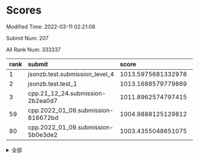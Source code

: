 # Scores

Modified Time: 2022-03-11 02:21:08

Submit Num: 207

All Rank Num: 333337

| rank |               submit               |       score        |       sigma        | pk_num |
| :--- | :--------------------------------- | :----------------- | :----------------- | :----- |
| 1    | jsonzb.test.submission_level_4     | 1013.5975681332978 | 0.8071079417384394 | 6438   |
| 2    | jsonzb.test.test_1                 | 1013.1688579779869 | 0.8097797748991111 | 6443   |
| 3    | cpp.21_12_24.submission-2b2ea0d7   | 1011.8962574797415 | 0.8028756411173128 | 6439   |
| 59   | cpp.2022_01_09.submission-816672bd | 1004.9888125129812 | 0.725070399514205  | 6444   |
| 80   | cpp.2022_01_09.submission-5b0e3de2 | 1003.4355048651075 | 0.7117446670344519 | 6442   |


<details>
<summary>全部</summary>

| rank |                 submit                 |       score        |       sigma        | pk_num |
| :--- | :------------------------------------- | :----------------- | :----------------- | :----- |
| 1    | jsonzb.test.submission_level_4         | 1013.5975681332978 | 0.8071079417384394 | 6438   |
| 2    | jsonzb.test.test_1                     | 1013.1688579779869 | 0.8097797748991111 | 6443   |
| 3    | cpp.21_12_24.submission-2b2ea0d7       | 1011.8962574797415 | 0.8028756411173128 | 6439   |
| 4    | gobigger.level_3.submission_level_3_44 | 1011.3987076723897 | 0.763102222010195  | 6443   |
| 5    | gobigger.level_3.submission_level_3_45 | 1011.2417847565514 | 0.771665155406232  | 6439   |
| 6    | gobigger.level_3.submission_level_3_41 | 1011.1332919136536 | 0.7602967546111354 | 6440   |
| 7    | gobigger.level_3.submission_level_3_1  | 1011.0838619188639 | 0.7814962257936747 | 6437   |
| 8    | gobigger.level_3.submission_level_3_11 | 1011.0767331416017 | 0.7630639521274826 | 6444   |
| 9    | gobigger.level_3.submission_level_3_42 | 1010.8486848941028 | 0.7721971054523784 | 6440   |
| 10   | gobigger.level_3.submission_level_3_46 | 1010.8063247301762 | 0.770736913677119  | 6444   |
| 11   | gobigger.level_3.submission_level_3_30 | 1010.776442783618  | 0.7556325167454254 | 6440   |
| 12   | gobigger.level_3.submission_level_3_5  | 1010.7289142637192 | 0.7629766827707466 | 6438   |
| 13   | gobigger.level_3.submission_level_3_14 | 1010.7252499402599 | 0.7510521041546482 | 6441   |
| 14   | gobigger.level_3.submission_level_3_17 | 1010.6922041749006 | 0.7912160154801087 | 6435   |
| 15   | gobigger.level_3.submission_level_3_23 | 1010.5797850956438 | 0.7675325295934123 | 6444   |
| 16   | gobigger.level_3.submission_level_3_6  | 1010.5523246015853 | 0.7867813839819696 | 6444   |
| 17   | gobigger.level_3.submission_level_3_39 | 1010.5473342655322 | 0.7848763429899027 | 6447   |
| 18   | gobigger.level_3.submission_level_3_43 | 1010.5026977825424 | 0.7653117071861193 | 6448   |
| 19   | gobigger.level_3.submission_level_3_26 | 1010.4470174735441 | 0.7494454829522642 | 6434   |
| 20   | gobigger.level_3.submission_level_3_25 | 1010.3902201843393 | 0.7740554819065909 | 6433   |
| 21   | gobigger.level_3.submission_level_3_4  | 1010.3634056497424 | 0.7659807662864143 | 6442   |
| 22   | gobigger.level_3.submission_level_3_48 | 1010.2838735653352 | 0.7787631096042944 | 6442   |
| 23   | gobigger.level_3.submission_level_3_36 | 1010.1701131593784 | 0.7728727240348047 | 6443   |
| 24   | gobigger.level_3.submission_level_3_24 | 1010.1457385969571 | 0.7608023597082652 | 6441   |
| 25   | gobigger.level_3.submission_level_3_7  | 1010.1386236509146 | 0.7438634366846207 | 6441   |
| 26   | gobigger.level_3.submission_level_3_19 | 1010.0049896258557 | 0.76271290271472   | 6442   |
| 27   | gobigger.level_3.submission_level_3_12 | 1009.987170319741  | 0.7527622257677808 | 6438   |
| 28   | gobigger.level_3.submission_level_3_13 | 1009.9799779164875 | 0.7458477267180608 | 6440   |
| 29   | gobigger.level_3.submission_level_3_16 | 1009.9538946297818 | 0.737939444247502  | 6439   |
| 30   | gobigger.level_3.submission_level_3_28 | 1009.9015948781937 | 0.7598915257060176 | 6439   |
| 31   | gobigger.level_3.submission_level_3_29 | 1009.9009859724391 | 0.7758960594010123 | 6441   |
| 32   | gobigger.level_3.submission_level_3_33 | 1009.8803631620964 | 0.7644103662057845 | 6445   |
| 33   | gobigger.level_3.submission_level_3_27 | 1009.8492886059836 | 0.7717949337959709 | 6442   |
| 34   | gobigger.level_3.submission_level_3_40 | 1009.8473902766951 | 0.753460538829913  | 6437   |
| 35   | gobigger.level_3.submission_level_3_49 | 1009.8320468123582 | 0.7599197108147555 | 6439   |
| 36   | gobigger.level_3.submission_level_3_3  | 1009.8313472282528 | 0.7361517770619683 | 6448   |
| 37   | gobigger.level_3.submission_level_3_37 | 1009.8079212969511 | 0.7688361038102212 | 6445   |
| 38   | gobigger.level_3.submission_level_3_31 | 1009.7834169138417 | 0.7556681474875393 | 6441   |
| 39   | gobigger.level_3.submission_level_3_10 | 1009.7769818078041 | 0.7466746234787645 | 6446   |
| 40   | gobigger.level_3.submission_level_3_35 | 1009.7652605323239 | 0.7396213388383772 | 6437   |
| 41   | gobigger.level_3.submission_level_3_8  | 1009.7383079724389 | 0.7522895919935174 | 6443   |
| 42   | gobigger.level_3.submission_level_3_20 | 1009.6845239422672 | 0.750237435040628  | 6443   |
| 43   | gobigger.level_3.submission_level_3_0  | 1009.6039024884614 | 0.767732435836943  | 6438   |
| 44   | gobigger.level_3.submission_level_3_18 | 1009.4429291499573 | 0.75710250210275   | 6439   |
| 45   | gobigger.level_3.submission_level_3_22 | 1009.3886641919709 | 0.7531968667595577 | 6438   |
| 46   | gobigger.level_3.submission_level_3_21 | 1009.2937603413747 | 0.759391436650183  | 6439   |
| 47   | gobigger.level_3.submission_level_3_38 | 1009.2265575459331 | 0.7477315361751118 | 6443   |
| 48   | gobigger.level_3.submission_level_3_32 | 1009.040036927991  | 0.7569850371198468 | 6442   |
| 49   | gobigger.level_3.submission_level_3_34 | 1008.87946824609   | 0.7618597111463766 | 6441   |
| 50   | gobigger.level_3.submission_level_3_9  | 1008.6683547333506 | 0.7540097973064261 | 6442   |
| 51   | gobigger.level_3.submission_level_3_2  | 1008.5762681431729 | 0.7349997108115502 | 6438   |
| 52   | gobigger.level_3.submission_level_3_15 | 1008.1299464337187 | 0.740629718789047  | 6439   |
| 53   | gobigger.level_3.submission_level_3_47 | 1007.9019780714787 | 0.7496439024166021 | 6443   |
| 54   | gobigger.level_1.submission_level_1_11 | 1005.6629956901733 | 0.7272227029011252 | 6438   |
| 55   | gobigger.level_1.submission_level_1_34 | 1005.2756194292499 | 0.7206105033219643 | 6441   |
| 56   | gobigger.level_1.submission_level_1_29 | 1005.145782683683  | 0.7236729619433    | 6447   |
| 57   | gobigger.level_1.submission_level_1_26 | 1005.1319025811532 | 0.718970968192137  | 6443   |
| 58   | gobigger.level_1.submission_level_1_19 | 1005.0004405952286 | 0.734648802805418  | 6445   |
| 59   | cpp.2022_01_09.submission-816672bd     | 1004.9888125129812 | 0.725070399514205  | 6444   |
| 60   | gobigger.level_1.submission_level_1_2  | 1004.8700806954695 | 0.7292725640383183 | 6441   |
| 61   | gobigger.level_1.submission_level_1_32 | 1004.6564668926823 | 0.7187574061205043 | 6442   |
| 62   | gobigger.level_1.submission_level_1_42 | 1004.0318118662893 | 0.7074234207200979 | 6440   |
| 63   | gobigger.level_1.submission_level_1_15 | 1004.0225388593956 | 0.7324568694586823 | 6443   |
| 64   | gobigger.level_1.submission_level_1_12 | 1003.9533127038765 | 0.7169129584600308 | 6440   |
| 65   | gobigger.level_1.submission_level_1_6  | 1003.8684522607296 | 0.7219449010259974 | 6443   |
| 66   | gobigger.level_1.submission_level_1_35 | 1003.8498513783564 | 0.734866719532808  | 6445   |
| 67   | gobigger.level_1.submission_level_1_45 | 1003.8292774134115 | 0.7255540446896127 | 6438   |
| 68   | gobigger.level_1.submission_level_1_17 | 1003.794399467903  | 0.7175301197313677 | 6446   |
| 69   | gobigger.level_1.submission_level_1_7  | 1003.6584375390247 | 0.7193180268199925 | 6440   |
| 70   | gobigger.level_1.submission_level_1_3  | 1003.6566682808703 | 0.717682197625537  | 6442   |
| 71   | gobigger.level_1.submission_level_1_9  | 1003.6204237371605 | 0.7091507580599294 | 6441   |
| 72   | gobigger.level_1.submission_level_1_44 | 1003.6175834661145 | 0.7196308801902258 | 6440   |
| 73   | gobigger.level_1.submission_level_1_46 | 1003.6147837112901 | 0.7185145359488937 | 6442   |
| 74   | gobigger.level_1.submission_level_1_37 | 1003.5903238918    | 0.7170243272778126 | 6437   |
| 75   | gobigger.level_1.submission_level_1_49 | 1003.5350200055394 | 0.7078448366240067 | 6444   |
| 76   | gobigger.level_1.submission_level_1_18 | 1003.4704431906994 | 0.7151624230373266 | 6442   |
| 77   | gobigger.level_1.submission_level_1_27 | 1003.4657296965082 | 0.7176317621446561 | 6438   |
| 78   | gobigger.level_1.submission_level_1_30 | 1003.4479488999901 | 0.7122161155132513 | 6446   |
| 79   | gobigger.level_1.submission_level_1_21 | 1003.4434963326281 | 0.7104675727404127 | 6444   |
| 80   | cpp.2022_01_09.submission-5b0e3de2     | 1003.4355048651075 | 0.7117446670344519 | 6442   |
| 81   | gobigger.level_1.submission_level_1_1  | 1003.4306063372037 | 0.7088990485940752 | 6442   |
| 82   | gobigger.level_1.submission_level_1_16 | 1003.4274632802153 | 0.7161837311916233 | 6441   |
| 83   | gobigger.level_1.submission_level_1_13 | 1003.2922107054535 | 0.7225397180139445 | 6441   |
| 84   | gobigger.level_1.submission_level_1_22 | 1003.2559063614099 | 0.7319536945650428 | 6439   |
| 85   | gobigger.level_1.submission_level_1_25 | 1003.1923737861448 | 0.7172743873115712 | 6443   |
| 86   | gobigger.level_1.submission_level_1_48 | 1003.1833187251743 | 0.7082095821967006 | 6440   |
| 87   | gobigger.level_1.submission_level_1_33 | 1003.0409054328168 | 0.7174979489342592 | 6440   |
| 88   | gobigger.level_1.submission_level_1_23 | 1003.0038652126726 | 0.7133513002771941 | 6441   |
| 89   | gobigger.level_1.submission_level_1_31 | 1002.9908936005675 | 0.7160412018001316 | 6444   |
| 90   | gobigger.level_1.submission_level_1_40 | 1002.9448645652286 | 0.7136860208278325 | 6438   |
| 91   | gobigger.level_1.submission_level_1_39 | 1002.940221131194  | 0.7156039220017234 | 6447   |
| 92   | gobigger.level_1.submission_level_1_43 | 1002.9382589398438 | 0.7176077756275501 | 6438   |
| 93   | gobigger.level_1.submission_level_1_14 | 1002.9039030280236 | 0.7146912098049413 | 6443   |
| 94   | gobigger.level_1.submission_level_1_8  | 1002.8415442783404 | 0.7223670578445139 | 6444   |
| 95   | gobigger.level_1.submission_level_1_41 | 1002.8231921780094 | 0.7111466933824393 | 6436   |
| 96   | gobigger.level_1.submission_level_1_5  | 1002.676275414827  | 0.7144543124413018 | 6443   |
| 97   | gobigger.level_1.submission_level_1_4  | 1002.6638159723921 | 0.7187928891945418 | 6451   |
| 98   | gobigger.level_1.submission_level_1_10 | 1002.6442966811704 | 0.7034930665418863 | 6438   |
| 99   | gobigger.level_1.submission_level_1_24 | 1002.6334906311181 | 0.7154282944049676 | 6441   |
| 100  | gobigger.level_1.submission_level_1_38 | 1002.5911846419169 | 0.7146771650649703 | 6443   |
| 101  | gobigger.level_1.submission_level_1_0  | 1002.5667298952887 | 0.7153876100736822 | 6441   |
| 102  | gobigger.level_1.submission_level_1_28 | 1002.5507695055031 | 0.7174158768915669 | 6444   |
| 103  | gobigger.level_1.submission_level_1_36 | 1002.2632949245713 | 0.7149841118048812 | 6442   |
| 104  | gobigger.level_1.submission_level_1_20 | 1002.2485126089824 | 0.7086844938598719 | 6441   |
| 105  | gobigger.level_1.submission_level_1_47 | 1002.1720803961658 | 0.721317866287335  | 6442   |
| 106  | gobigger.random.submission_random_43   | 997.2051029138391  | 0.7060174963157971 | 6437   |
| 107  | gobigger.random.submission_random_11   | 997.1919101226536  | 0.7196827297476813 | 6444   |
| 108  | gobigger.random.submission_random_29   | 997.1370438189283  | 0.69894710289336   | 6441   |
| 109  | gobigger.random.submission_random_31   | 997.1023717991516  | 0.6979904518191532 | 6439   |
| 110  | gobigger.random.submission_random_5    | 997.003763874769   | 0.7131876360694287 | 6436   |
| 111  | gobigger.random.submission_random_33   | 996.982897120026   | 0.7178389070753873 | 6448   |
| 112  | gobigger.random.submission_random_16   | 996.9176065703256  | 0.7089326064866629 | 6440   |
| 113  | gobigger.random.submission_random_19   | 996.8345809753345  | 0.7141200231352163 | 6445   |
| 114  | gobigger.random.submission_random_49   | 996.7701520056845  | 0.7004220996159771 | 6440   |
| 115  | gobigger.random.submission_random_46   | 996.6510177976811  | 0.6992513550240419 | 6443   |
| 116  | gobigger.random.submission_random_41   | 996.6097299260799  | 0.6994005539872294 | 6441   |
| 117  | gobigger.random.submission_random_2    | 996.4596730107917  | 0.7167706516278037 | 6443   |
| 118  | gobigger.random.submission_random_26   | 996.4193621710964  | 0.7186079186718599 | 6441   |
| 119  | gobigger.random.submission_random_23   | 996.4160162465407  | 0.7238696746547527 | 6441   |
| 120  | gobigger.random.submission_random_47   | 996.3665232171543  | 0.7182233301560298 | 6443   |
| 121  | gobigger.random.submission_random_24   | 996.3661013810279  | 0.7111957203170868 | 6443   |
| 122  | gobigger.random.submission_random_42   | 996.3373297127708  | 0.7078925717693064 | 6443   |
| 123  | gobigger.random.submission_random_30   | 996.3308269181479  | 0.7195395894349482 | 6444   |
| 124  | gobigger.random.submission_random_40   | 996.3053082614892  | 0.7042101117692311 | 6441   |
| 125  | gobigger.random.submission_random_34   | 996.2484822635075  | 0.7057049350387387 | 6443   |
| 126  | gobigger.random.submission_random_8    | 996.2055797053006  | 0.6967082170806251 | 6439   |
| 127  | gobigger.random.submission_random_22   | 996.0915066721428  | 0.7196619900989447 | 6440   |
| 128  | gobigger.random.submission_random_13   | 996.0355601911525  | 0.7072911620827859 | 6441   |
| 129  | gobigger.random.submission_random_36   | 995.9753420573197  | 0.7217316412080556 | 6445   |
| 130  | gobigger.random.submission_random_4    | 995.9485792267711  | 0.697901019383114  | 6442   |
| 131  | gobigger.random.submission_random_45   | 995.9468667596813  | 0.7034785188147441 | 6439   |
| 132  | gobigger.random.submission_random_25   | 995.9457009288237  | 0.7241845613349431 | 6438   |
| 133  | gobigger.random.submission_random_6    | 995.9084290209377  | 0.7178581132876564 | 6444   |
| 134  | gobigger.random.submission_random_38   | 995.8738924656786  | 0.7152183681456133 | 6445   |
| 135  | gobigger.random.submission_random_20   | 995.7856457109995  | 0.7121219559161008 | 6444   |
| 136  | gobigger.random.submission_random_7    | 995.7789361280677  | 0.7111587416252686 | 6440   |
| 137  | gobigger.random.submission_random_48   | 995.7724107238616  | 0.7023623620813523 | 6447   |
| 138  | gobigger.random.submission_random_0    | 995.7287815226922  | 0.7104403463123224 | 6443   |
| 139  | gobigger.random.submission_random_27   | 995.6477068212342  | 0.7251861649418392 | 6441   |
| 140  | gobigger.random.submission_random_12   | 995.6243477192829  | 0.7182589101066847 | 6439   |
| 141  | gobigger.random.submission_random_35   | 995.6027773655932  | 0.7170737054625265 | 6441   |
| 142  | gobigger.random.submission_random_15   | 995.5946590101355  | 0.7059330199814408 | 6443   |
| 143  | gobigger.random.submission_random_21   | 995.5713278247744  | 0.7189146184038742 | 6443   |
| 144  | gobigger.random.submission_random_18   | 995.5703837023037  | 0.7081349400805277 | 6441   |
| 145  | gobigger.random.submission_random_9    | 995.5143157329074  | 0.7056883225368606 | 6444   |
| 146  | gobigger.random.submission_random_14   | 995.5071086954539  | 0.7036010637046797 | 6441   |
| 147  | gobigger.random.submission_random_39   | 995.4924828234223  | 0.7260097880785451 | 6438   |
| 148  | gobigger.random.submission_random_10   | 995.4726462003096  | 0.7273734003394854 | 6441   |
| 149  | gobigger.random.submission_random_3    | 995.417225771502   | 0.7086662466700903 | 6445   |
| 150  | gobigger.random.submission_random_37   | 995.1901065717208  | 0.7236357890921907 | 6440   |
| 151  | gobigger.random.submission_random_17   | 995.1119678754872  | 0.7203412141361994 | 6437   |
| 152  | gobigger.random.submission_random_32   | 995.0812260579595  | 0.7166016641026929 | 6438   |
| 153  | gobigger.random.submission_random_44   | 995.0780402867076  | 0.7145005838837052 | 6440   |
| 154  | gobigger.random.submission_random_28   | 994.9475781459242  | 0.7189001062222982 | 6441   |
| 155  | gobigger.random.submission_random_1    | 994.79439605229    | 0.7076378308650013 | 6445   |
| 156  | gobigger.level_2.submission_level_2_48 | 993.9230279013842  | 0.7438615333981279 | 6439   |
| 157  | gobigger.level_2.submission_level_2_9  | 993.8063720548741  | 0.747178998277133  | 6447   |
| 158  | gobigger.level_2.submission_level_2_28 | 993.721960478102   | 0.7455988885482916 | 6436   |
| 159  | gobigger.level_2.submission_level_2_36 | 992.9832727088067  | 0.7558456915154962 | 6444   |
| 160  | gobigger.level_2.submission_level_2_19 | 992.8550334931579  | 0.7540818517723705 | 6437   |
| 161  | gobigger.level_2.submission_level_2_20 | 992.7791904002056  | 0.7529197109215128 | 6437   |
| 162  | gobigger.level_2.submission_level_2_30 | 992.6920661502994  | 0.7440842536299747 | 6437   |
| 163  | gobigger.level_2.submission_level_2_11 | 992.5792655232893  | 0.7277838880600115 | 6440   |
| 164  | gobigger.level_2.submission_level_2_39 | 992.5760724064282  | 0.749315327526126  | 6441   |
| 165  | gobigger.level_2.submission_level_2_34 | 992.5722990882325  | 0.753068252930234  | 6444   |
| 166  | gobigger.level_2.submission_level_2_8  | 992.5615407402775  | 0.7405050970439634 | 6444   |
| 167  | gobigger.level_2.submission_level_2_33 | 992.5063663345288  | 0.7368181962498901 | 6443   |
| 168  | gobigger.level_2.submission_level_2_49 | 992.4327838547777  | 0.7420097210813815 | 6443   |
| 169  | gobigger.level_2.submission_level_2_41 | 992.394113165118   | 0.7427531891616126 | 6436   |
| 170  | gobigger.level_2.submission_level_2_47 | 992.3509026173209  | 0.7421053701302022 | 6442   |
| 171  | gobigger.level_2.submission_level_2_43 | 992.3430811673973  | 0.7391454521101145 | 6439   |
| 172  | gobigger.level_2.submission_level_2_45 | 992.3142872558965  | 0.7635239599246438 | 6446   |
| 173  | gobigger.level_2.submission_level_2_35 | 992.1733907992608  | 0.7618169651678756 | 6442   |
| 174  | gobigger.level_2.submission_level_2_5  | 992.1261339649043  | 0.7483362421910481 | 6437   |
| 175  | gobigger.level_2.submission_level_2_6  | 992.1021491378838  | 0.758951640409429  | 6444   |
| 176  | gobigger.level_2.submission_level_2_12 | 992.0583014842017  | 0.7386880711757806 | 6435   |
| 177  | gobigger.level_2.submission_level_2_18 | 991.9971683681621  | 0.7399828309274792 | 6445   |
| 178  | gobigger.level_2.submission_level_2_31 | 991.8524926613771  | 0.7428386630183808 | 6441   |
| 179  | gobigger.level_2.submission_level_2_15 | 991.7892781441645  | 0.7583905808393322 | 6438   |
| 180  | gobigger.level_2.submission_level_2_3  | 991.7523291004699  | 0.7439778458532862 | 6443   |
| 181  | gobigger.level_2.submission_level_2_7  | 991.7321551786218  | 0.7503139843125584 | 6441   |
| 182  | gobigger.level_2.submission_level_2_40 | 991.6881175569774  | 0.7526450071895887 | 6441   |
| 183  | gobigger.level_2.submission_level_2_10 | 991.633034032423   | 0.7464838018693031 | 6440   |
| 184  | gobigger.level_2.submission_level_2_1  | 991.6040968832135  | 0.7395936963837532 | 6438   |
| 185  | gobigger.level_2.submission_level_2_2  | 991.5871399082764  | 0.7482669524982786 | 6445   |
| 186  | gobigger.level_2.submission_level_2_21 | 991.5653906968058  | 0.7682330376574251 | 6439   |
| 187  | gobigger.level_2.submission_level_2_23 | 991.5514884486267  | 0.7635797415532668 | 6442   |
| 188  | gobigger.level_2.submission_level_2_4  | 991.5510405424773  | 0.7520180261305003 | 6443   |
| 189  | gobigger.level_2.submission_level_2_38 | 991.5256588958591  | 0.7755590508536491 | 6439   |
| 190  | gobigger.level_2.submission_level_2_42 | 991.5140710090125  | 0.7402477263645709 | 6441   |
| 191  | gobigger.level_2.submission_level_2_0  | 991.4919896808902  | 0.761420908443672  | 6440   |
| 192  | gobigger.level_2.submission_level_2_14 | 991.4514894156455  | 0.7469161478743203 | 6444   |
| 193  | gobigger.level_2.submission_level_2_13 | 991.4349393117261  | 0.7530734002514533 | 6440   |
| 194  | gobigger.level_2.submission_level_2_16 | 991.1944065344481  | 0.7536934276782584 | 6438   |
| 195  | gobigger.level_2.submission_level_2_24 | 991.1891859627059  | 0.7498472982922989 | 6441   |
| 196  | gobigger.level_2.submission_level_2_27 | 991.1611849219544  | 0.7515703148106775 | 6445   |
| 197  | gobigger.level_2.submission_level_2_22 | 991.1448823321815  | 0.7523432911441501 | 6446   |
| 198  | gobigger.level_2.submission_level_2_32 | 991.125869367037   | 0.7502993878083366 | 6444   |
| 199  | gobigger.level_2.submission_level_2_25 | 990.9123820058079  | 0.7491087448704264 | 6437   |
| 200  | gobigger.level_2.submission_level_2_17 | 990.8555234340874  | 0.7671539148562525 | 6439   |
| 201  | gobigger.level_2.submission_level_2_46 | 990.814713307039   | 0.7569929861591499 | 6441   |
| 202  | gobigger.level_2.submission_level_2_44 | 990.6529247389478  | 0.7648447504266035 | 6438   |
| 203  | gobigger.level_2.submission_level_2_26 | 990.5487161592495  | 0.7572420966031449 | 6441   |
| 204  | gobigger.level_2.submission_level_2_37 | 990.2678489751523  | 0.7596186896342916 | 6443   |
| 205  | gobigger.level_2.submission_level_2_29 | 989.9282580264597  | 0.7763797311096893 | 6442   |
| 206  | gobigger.none.submission_none_0        | 976.9905437387595  | 1.3209091839306029 | 6442   |
| 207  | gobigger.none.submission_none_1        | 976.0686683672717  | 1.3909324006051456 | 6436   |

</details>